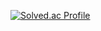 [![Solved.ac Profile](http://mazassumnida.wtf/api/v2/generate_badge?boj=ktr040415)](https://solved.ac/ktr040415/)
